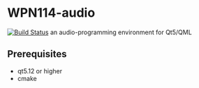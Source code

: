 # WPN114-audio
[![Build Status](https://travis-ci.org/WPN214/WPN114-audio.svg?branch=master)](https://travis-ci.org/WPN214/WPN114-audio)
an audio-programming environment for Qt5/QML

## Prerequisites
- qt5.12 or higher
- cmake 
